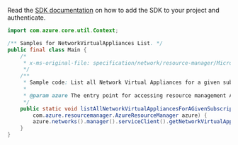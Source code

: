 Read the [SDK documentation](https://github.com/Azure/azure-sdk-for-java/blob/azure-resourcemanager_2.14.0/sdk/resourcemanager/azure-resourcemanager/README.md) on how to add the SDK to your project and authenticate.

```java
import com.azure.core.util.Context;

/** Samples for NetworkVirtualAppliances List. */
public final class Main {
    /*
     * x-ms-original-file: specification/network/resource-manager/Microsoft.Network/stable/2021-05-01/examples/NetworkVirtualApplianceListBySubscription.json
     */
    /**
     * Sample code: List all Network Virtual Appliances for a given subscription.
     *
     * @param azure The entry point for accessing resource management APIs in Azure.
     */
    public static void listAllNetworkVirtualAppliancesForAGivenSubscription(
        com.azure.resourcemanager.AzureResourceManager azure) {
        azure.networks().manager().serviceClient().getNetworkVirtualAppliances().list(Context.NONE);
    }
}
```
